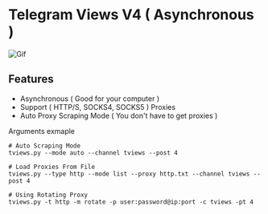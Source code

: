 # Telegram Views V4 ( Asynchronous )

![Gif](https://media4.giphy.com/media/v1.Y2lkPTc5MGI3NjExOGFkOTRiMTdjMTc3OTJhZmU0MDRmZGFlNGJiMjA3NGYxOGQwM2Y2ZSZlcD12MV9pbnRlcm5hbF9naWZzX2dpZklkJmN0PWc/jStbo9qVAJsObKKr5a/giphy.gif)


## Features
- Asynchronous ( Good for your computer )
- Support ( HTTP/S, SOCKS4, SOCKS5 ) Proxies
- Auto Proxy Scraping Mode ( You don't have to get proxies )


Arguments exmaple
```
# Auto Scraping Mode
tviews.py --mode auto --channel tviews --post 4

# Load Proxies From File
tviews.py --type http --mode list --proxy http.txt --channel tviews --post 4

# Using Rotating Proxy
tviews.py -t http -m rotate -p user:password@ip:port -c tviews -pt 4
```
